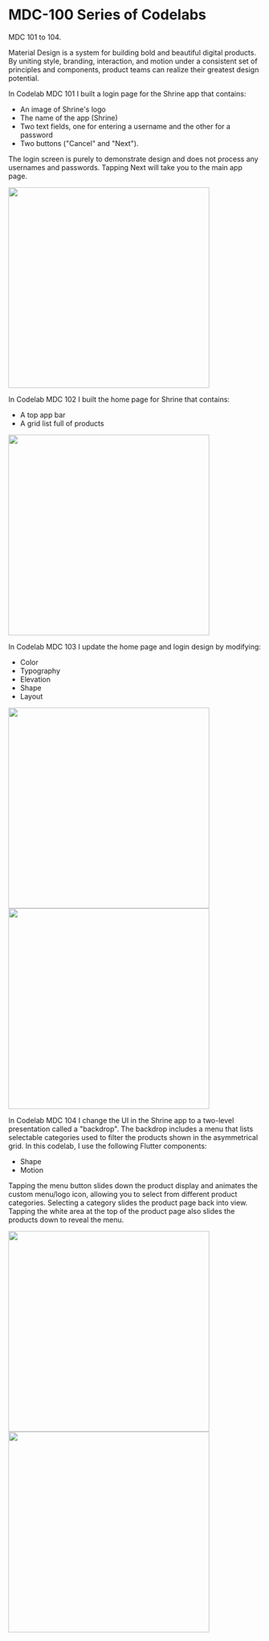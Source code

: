 # MDC-100 Series of Codelabs
MDC 101 to 104.

Material Design is a system for building bold and beautiful digital products. By uniting style, branding, interaction, and motion under a consistent set of principles and components, product teams can realize their greatest design potential.

In Codelab MDC 101 I built a login page for the Shrine app that contains:

- An image of Shrine's logo
- The name of the app (Shrine)
- Two text fields, one for entering a username and the other for a password
- Two buttons ("Cancel" and "Next").

The login screen is purely to demonstrate design and does not process any usernames and passwords. Tapping Next will take you to the main app page.

<img src="https://github.com/c0ff33-b34n/MDC-101-104-Flutter/blob/master/codelab101.jpg" width="400">

In Codelab MDC 102 I built the home page for Shrine that contains:

- A top app bar
- A grid list full of products

<img src="https://github.com/c0ff33-b34n/MDC-101-104-Flutter/blob/master/codelab102.jpg" width="400">

In Codelab MDC 103 I update the home page and login design by modifying:

- Color
- Typography
- Elevation
- Shape
- Layout

<img src="https://github.com/c0ff33-b34n/MDC-101-104-Flutter/blob/master/codelab103a.jpg" width="400">
<img src="https://github.com/c0ff33-b34n/MDC-101-104-Flutter/blob/master/codelab103b.jpg" width="400">

In Codelab MDC 104 I change the UI in the Shrine app to a two-level presentation called a "backdrop". The backdrop includes a menu that lists selectable categories used to filter the products shown in the asymmetrical grid. In this codelab, I use the following Flutter components:

- Shape
- Motion

Tapping the menu button slides down the product display and animates the custom menu/logo icon, allowing you to select from different product categories.
Selecting a category slides the product page back into view. Tapping the white area at the top of the product page also slides the products down to reveal the menu.

<img src="https://github.com/c0ff33-b34n/MDC-101-104-Flutter/blob/master/codelab104a.jpg" width="400">
<img src="https://github.com/c0ff33-b34n/MDC-101-104-Flutter/blob/master/codelab104b.jpg" width="400">
